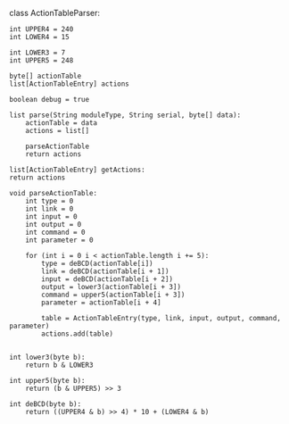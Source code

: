
class ActionTableParser:

    int UPPER4 = 240
    int LOWER4 = 15

    int LOWER3 = 7
    int UPPER5 = 248
      
    byte[] actionTable
    list[ActionTableEntry] actions
      
    boolean debug = true
      
    list parse(String moduleType, String serial, byte[] data):
        actionTable = data
        actions = list[]
            
        parseActionTable
        return actions
      
    list[ActionTableEntry] getActions:
    return actions
      
    void parseActionTable:
        int type = 0
        int link = 0
        int input = 0
        int output = 0
        int command = 0
        int parameter = 0
            
        for (int i = 0 i < actionTable.length i += 5):
            type = deBCD(actionTable[i])
            link = deBCD(actionTable[i + 1])
            input = deBCD(actionTable[i + 2])
            output = lower3(actionTable[i + 3])
            command = upper5(actionTable[i + 3])
            parameter = actionTable[i + 4]

            table = ActionTableEntry(type, link, input, output, command, parameter)
            actions.add(table)
         
        
    int lower3(byte b):
        return b & LOWER3
      
    int upper5(byte b):
        return (b & UPPER5) >> 3
    
    int deBCD(byte b):
        return ((UPPER4 & b) >> 4) * 10 + (LOWER4 & b)

